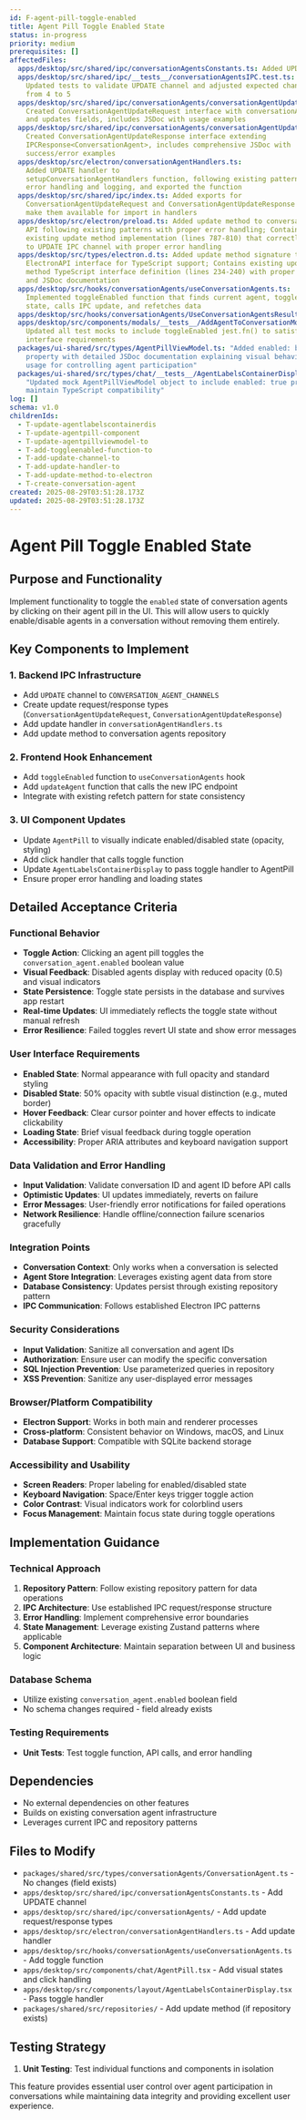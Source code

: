 ```yaml
---
id: F-agent-pill-toggle-enabled
title: Agent Pill Toggle Enabled State
status: in-progress
priority: medium
prerequisites: []
affectedFiles:
  apps/desktop/src/shared/ipc/conversationAgentsConstants.ts: Added UPDATE channel constant following naming pattern
  apps/desktop/src/shared/ipc/__tests__/conversationAgentsIPC.test.ts:
    Updated tests to validate UPDATE channel and adjusted expected channel count
    from 4 to 5
  apps/desktop/src/shared/ipc/conversationAgents/conversationAgentUpdateRequest.ts:
    Created ConversationAgentUpdateRequest interface with conversationAgentId
    and updates fields, includes JSDoc with usage examples
  apps/desktop/src/shared/ipc/conversationAgents/conversationAgentUpdateResponse.ts:
    Created ConversationAgentUpdateResponse interface extending
    IPCResponse<ConversationAgent>, includes comprehensive JSDoc with
    success/error examples
  apps/desktop/src/electron/conversationAgentHandlers.ts:
    Added UPDATE handler to
    setupConversationAgentHandlers function, following existing patterns for
    error handling and logging, and exported the function
  apps/desktop/src/shared/ipc/index.ts: Added exports for
    ConversationAgentUpdateRequest and ConversationAgentUpdateResponse types to
    make them available for import in handlers
  apps/desktop/src/electron/preload.ts: Added update method to conversationAgent
    API following existing patterns with proper error handling; Contains
    existing update method implementation (lines 787-810) that correctly bridges
    to UPDATE IPC channel with proper error handling
  apps/desktop/src/types/electron.d.ts: Added update method signature to
    ElectronAPI interface for TypeScript support; Contains existing update
    method TypeScript interface definition (lines 234-240) with proper typing
    and JSDoc documentation
  apps/desktop/src/hooks/conversationAgents/useConversationAgents.ts:
    Implemented toggleEnabled function that finds current agent, toggles enabled
    state, calls IPC update, and refetches data
  apps/desktop/src/hooks/conversationAgents/UseConversationAgentsResult.ts: Added toggleEnabled function to interface with proper JSDoc documentation
  apps/desktop/src/components/modals/__tests__/AddAgentToConversationModal.test.tsx:
    Updated all test mocks to include toggleEnabled jest.fn() to satisfy
    interface requirements
  packages/ui-shared/src/types/AgentPillViewModel.ts: "Added enabled: boolean
    property with detailed JSDoc documentation explaining visual behavior and
    usage for controlling agent participation"
  packages/ui-shared/src/types/chat/__tests__/AgentLabelsContainerDisplayProps.test.ts:
    "Updated mock AgentPillViewModel object to include enabled: true property to
    maintain TypeScript compatibility"
log: []
schema: v1.0
childrenIds:
  - T-update-agentlabelscontainerdis
  - T-update-agentpill-component
  - T-update-agentpillviewmodel-to
  - T-add-toggleenabled-function-to
  - T-add-update-channel-to
  - T-add-update-handler-to
  - T-add-update-method-to-electron
  - T-create-conversation-agent
created: 2025-08-29T03:51:28.173Z
updated: 2025-08-29T03:51:28.173Z
---
```


# Agent Pill Toggle Enabled State

## Purpose and Functionality

Implement functionality to toggle the `enabled` state of conversation agents by clicking on their agent pill in the UI. This will allow users to quickly enable/disable agents in a conversation without removing them entirely.

## Key Components to Implement

### 1. Backend IPC Infrastructure

- Add `UPDATE` channel to `CONVERSATION_AGENT_CHANNELS`
- Create update request/response types (`ConversationAgentUpdateRequest`, `ConversationAgentUpdateResponse`)
- Add update handler in `conversationAgentHandlers.ts`
- Add update method to conversation agents repository

### 2. Frontend Hook Enhancement

- Add `toggleEnabled` function to `useConversationAgents` hook
- Add `updateAgent` function that calls the new IPC endpoint
- Integrate with existing refetch pattern for state consistency

### 3. UI Component Updates

- Update `AgentPill` to visually indicate enabled/disabled state (opacity, styling)
- Add click handler that calls toggle function
- Update `AgentLabelsContainerDisplay` to pass toggle handler to AgentPill
- Ensure proper error handling and loading states

## Detailed Acceptance Criteria

### Functional Behavior

- **Toggle Action**: Clicking an agent pill toggles the `conversation_agent.enabled` boolean value
- **Visual Feedback**: Disabled agents display with reduced opacity (0.5) and visual indicators
- **State Persistence**: Toggle state persists in the database and survives app restart
- **Real-time Updates**: UI immediately reflects the toggle state without manual refresh
- **Error Resilience**: Failed toggles revert UI state and show error messages

### User Interface Requirements

- **Enabled State**: Normal appearance with full opacity and standard styling
- **Disabled State**: 50% opacity with subtle visual distinction (e.g., muted border)
- **Hover Feedback**: Clear cursor pointer and hover effects to indicate clickability
- **Loading State**: Brief visual feedback during toggle operation
- **Accessibility**: Proper ARIA attributes and keyboard navigation support

### Data Validation and Error Handling

- **Input Validation**: Validate conversation ID and agent ID before API calls
- **Optimistic Updates**: UI updates immediately, reverts on failure
- **Error Messages**: User-friendly error notifications for failed operations
- **Network Resilience**: Handle offline/connection failure scenarios gracefully

### Integration Points

- **Conversation Context**: Only works when a conversation is selected
- **Agent Store Integration**: Leverages existing agent data from store
- **Database Consistency**: Updates persist through existing repository pattern
- **IPC Communication**: Follows established Electron IPC patterns

### Security Considerations

- **Input Validation**: Sanitize all conversation and agent IDs
- **Authorization**: Ensure user can modify the specific conversation
- **SQL Injection Prevention**: Use parameterized queries in repository
- **XSS Prevention**: Sanitize any user-displayed error messages

### Browser/Platform Compatibility

- **Electron Support**: Works in both main and renderer processes
- **Cross-platform**: Consistent behavior on Windows, macOS, and Linux
- **Database Support**: Compatible with SQLite backend storage

### Accessibility and Usability

- **Screen Readers**: Proper labeling for enabled/disabled state
- **Keyboard Navigation**: Space/Enter keys trigger toggle action
- **Color Contrast**: Visual indicators work for colorblind users
- **Focus Management**: Maintain focus state during toggle operations

## Implementation Guidance

### Technical Approach

1. **Repository Pattern**: Follow existing repository pattern for data operations
2. **IPC Architecture**: Use established IPC request/response structure
3. **Error Handling**: Implement comprehensive error boundaries
4. **State Management**: Leverage existing Zustand patterns where applicable
5. **Component Architecture**: Maintain separation between UI and business logic

### Database Schema

- Utilize existing `conversation_agent.enabled` boolean field
- No schema changes required - field already exists

### Testing Requirements

- **Unit Tests**: Test toggle function, API calls, and error handling

## Dependencies

- No external dependencies on other features
- Builds on existing conversation agent infrastructure
- Leverages current IPC and repository patterns

## Files to Modify

- `packages/shared/src/types/conversationAgents/ConversationAgent.ts` - No changes (field exists)
- `apps/desktop/src/shared/ipc/conversationAgentsConstants.ts` - Add UPDATE channel
- `apps/desktop/src/shared/ipc/conversationAgents/` - Add update request/response types
- `apps/desktop/src/electron/conversationAgentHandlers.ts` - Add update handler
- `apps/desktop/src/hooks/conversationAgents/useConversationAgents.ts` - Add toggle function
- `apps/desktop/src/components/chat/AgentPill.tsx` - Add visual states and click handling
- `apps/desktop/src/components/layout/AgentLabelsContainerDisplay.tsx` - Pass toggle handler
- `packages/shared/src/repositories/` - Add update method (if repository exists)

## Testing Strategy

1. **Unit Testing**: Test individual functions and components in isolation

This feature provides essential user control over agent participation in conversations while maintaining data integrity and providing excellent user experience.
